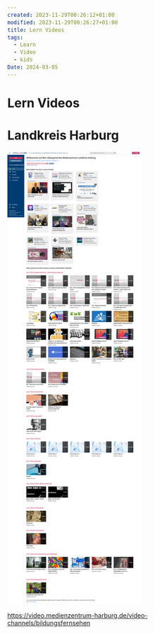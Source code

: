 ```yaml
---
created: 2023-11-29T00:26:12+01:00
modified: 2023-11-29T00:26:27+01:00
title: Lern Videos
tags:
  - Learn
  - Video
  - kids
Date: 2024-03-05
---
```


# Lern Videos 
# Landkreis Harburg

![](../_asset/2023-11-29_LernVideos_image_1.png)

https://video.medienzentrum-harburg.de/video-channels/bildungsfernsehen


